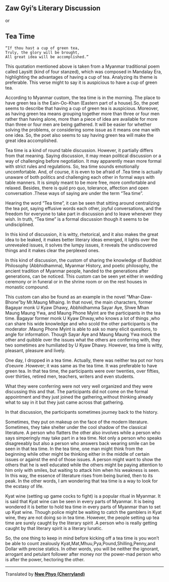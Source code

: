 ## Zaw Gyi’s Literary Discussion

or
## Tea Time

	“If thou hast a cup of green tea,
	Truly, the glory will be brought,
	All great idea will be accomplished.”

This quotation mentioned above is taken from a Myanmar traditional poem called Laysitt (kind of four stanzed), which was composed in Mandalay Era, highlighting the advantages of having a cup of tea. Analyzing its theme is preferable. This verse might to say it is auspicious to have a cup of green tea.

According to Myanmar custom, the tea time is in the morning. The place to have green tea is the Eain-Oo-Khan (Eastern part of a house).So, the poet seems to describe that having a cup of green tea is auspicious. Moreover, as having green tea means grouping together more than three or four men rather than having alone, more than a piece of idea are available for more than three or four men are being gathered. It will be easier for whether solving the problems, or considering some issue as it means one man with one idea. So, the poet also seems to say having green tea will make the great idea accomplished.

Tea time is a kind of round table discussion. However, it partially differs from that meaning. Saying discussion, it may mean political discussion or a way of challenging before negotiation. It may apparently mean more formal with strict rules and regulations. So, tea time sounds emotionally uncomfortable. And, of course, it is even to be afraid of .Tea time is actually unaware of both politics and challenging each other in formal ways with table manners. It is simply meant to be more free, more comfortable and relaxed. Besides, there is quid pro quo, tolerance, affection and open conversation .These ways of saying are under the term “Tea time”.

Hearing the word “Tea time”, it can be seen that sitting around centralizing the tea pot, saying effusive words each other, joyful conversations, and the freedom for everyone to take part in discussion and to leave whenever they wish. In truth, “Tea time” is a formal discussion though it seems to be undisciplined.

In this kind of discussion, it is witty, rhetorical, and it also makes the great idea to be leaked, it makes better literary ideas emerged, it lights over the unrevealed issues, it solves the lumpy issues, it reveals the undiscovered things and it makes clear the perplexed ones.

In this kind of discussion, the custom of sharing the knowledge of Buddhist Philosophy (Abbhidhamma), Myanmar History, and poetic philosophy, the ancient tradition of Myanmar people, handed to the generations after generations, can be noticed. This custom can be seen yet either in wedding ceremony or in funeral or in the shrine room or on the rest houses in monastic compound.

This custom can also be found as an example in the novel “Mhar-Daw-Bhone”by Mr.Maung Mhaing. In that novel, the main characters, former Bagayar monk U Kyaw Dhawy, Abbhidhamma Sayar Aye, Shwe Mhan Maung Maung Ywa, and Maung Phone Myint are the participants in the tea time. Bagayar former monk U Kyaw Dhway,who knows a lot of things ,who can share his wide knowledge  and who scold the other participants is the moderator .Maung Phone Myint is able to ask so many elicit questions, to angle for information. Though Sayar Aye and Maung Maung Ywa mock   the other and quibble over the issues what the others are conferring with, they two sometimes are humiliated by U Kyaw Dhawy. However, tea time is witty, pleasant, pleasure and lively.

One day, I dropped in a tea time. Actually, there was neither tea pot nor hors d’oeuvre .However; it was same as the tea time. It was preferable to have green tea. In that tea time, the participants were over twenties, over fifties, over thirties, retired men, teachers, writers and even students.

What they were conferring were not very well organized and they were discussing this and that. The participants did not come on the formal appointment and they just joined the gathering,without thinking already what to say in it but they just came across that gathering.

In that discussion, the participants sometimes journey back to the history.

Sometimes, they put on makeup on the face of the modern literature. Sometimes, they take shelter under the cool shadow of the classical literature. A person who flatters the other also involves while a person who says simperingly may take part in a tea time. Not only a person who speaks disagreeably but also a person who answers back wearing smile can be seen in that tea time. In the tea time, one man might think from the beginning while other might be thinking either in the middle of certain issues or against the end of those issues. A person might want to show the others that he is well educated while the others might be paying attention to him only with smiles, but waiting to attack him when his weakness is seen. In this way, the essence of literature rises from being buried, then to its peak. In the other words, I am wondering that tea time is a way to look for the ecstasy of life.

Kyat wine (setting up game cocks to fight) is a popular ritual in Myanmar. It is said that Kyat wine can be seen in every parts of Myanmar. It is being wondered it is better to hold tea time in every parts of Myanmar than to set up Kyat wine. Though police might be waiting to catch the gamblers in Kyat wine, they are not doing so in tea time. However, the people setting up tea time are surely caught by the literary spirit .A person who is really getting caught by that literary spirit is a literary lunatic.

So, the one thing to keep in mind before kicking off  a tea time  is you won’t be able to count zealously Kyat,Mat,Mhuu,Pya,Pound,Shilling,Penny,and Dollar with precise statics. In other words, you will be neither the ignorant, arrogant and petulant follower after money nor the power-mad person who is after the power, hectoring the other.

----
Translated by **[Nwe Phyo (Cherryland)](AUTHOR.md)**